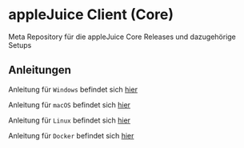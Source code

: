 # appleJuice Client (Core)

Meta Repository für die appleJuice Core Releases und dazugehörige Setups

## Anleitungen

Anleitung für `Windows` befindet sich [hier](./windows/)

Anleitung für `macOS` befindet sich [hier](./darwin/)

Anleitung für `Linux` befindet sich [hier](./linux/)

Anleitung für `Docker` befindet sich [hier](./docker/)
